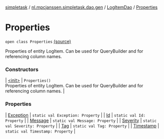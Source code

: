 [simpletask](../../../index.md) / [nl.mpcjanssen.simpletask.dao.gen](../../index.md) / [LogItemDao](../index.md) / [Properties](.)

# Properties

`open class Properties` [(source)](https://github.com/mpcjanssen/simpletask-android/blob/master/src/main/java/nl/mpcjanssen/simpletask/dao/gen/LogItemDao.java#L25)

Properties of entity LogItem. Can be used for QueryBuilder and for referencing column names.

### Constructors

| [&lt;init&gt;](-init-.md) | `Properties()`<br>Properties of entity LogItem. Can be used for QueryBuilder and for referencing column names. |

### Properties

| [Exception](-exception.md) | `static val Exception: Property` |
| [Id](-id.md) | `static val Id: Property` |
| [Message](-message.md) | `static val Message: Property` |
| [Severity](-severity.md) | `static val Severity: Property` |
| [Tag](-tag.md) | `static val Tag: Property` |
| [Timestamp](-timestamp.md) | `static val Timestamp: Property` |

